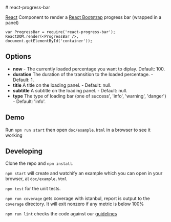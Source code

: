 # react-progress-bar

[React](https://facebook.github.io/react/) Component to render a [React Bootstrap](https://react-bootstrap.github.io/) progress bar (wrapped in a panel)

```
var ProgressBar = require('react-progress-bar');
ReactDOM.render(<ProgressBar />, document.getElementById('container'));
```

## Options

- __now__ - The currently loaded percentage you want to diplay. Default: 100.
- __duration__ The duration of the transition to the loaded percentage. - Default: 1.
- __title__ A title on the loading panel. - Default: null.
- __subtitle__ A subtitle on the loading panel. - Default: null.
- __type__ The type of loading bar (one of success', 'info', 'warning', 'danger') - Default: 'info'.

## Demo

Run `npm run start` then open `doc/example.html` in a browser to see it working

## Developing

Clone the repo and `npm install`.

`npm start` will create and watchify an example which you can open in your browser, at `doc/example.html`

`npm test` for the unit tests.

`npm run coverage` gets coverage with istanbul, report is output to the `coverage` directory. It will exit nonzero if any metric is below 100%

`npm run lint` checks the code against our [guidelines](https://github.com/holidayextras/culture/blob/master/.eslintrc)
